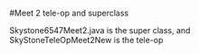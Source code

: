 #Meet 2 tele-op and superclass

Skystone6547Meet2.java is the super class, and SkyStoneTeleOpMeet2New is the tele-op

